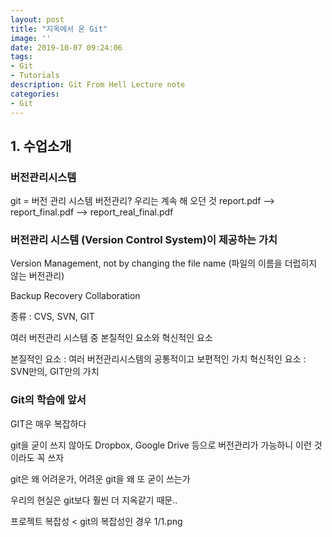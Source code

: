 ```yaml
---
layout: post
title: "지옥에서 온 Git"
image: ''
date: 2019-10-07 09:24:06
tags: 
- Git
- Tutorials
description: Git From Hell Lecture note
categories:
- Git
---
```


## 1. 수업소개

### 버전관리시스템 
git = 버전 관리 시스템
버전관리? 우리는 계속 해 오던 것
report.pdf --> report_final.pdf --> report_real_final.pdf

### 버전관리 시스템 (Version Control System)이 제공하는 가치

Version Management, not by changing the file name
(파일의 이름을 더럽히지 않는 버전관리)

Backup
Recovery
Collaboration

종류 : CVS, SVN, GIT

여러 버전관리 시스템 중 본질적인 요소와 혁신적인 요소

본질적인 요소 : 여러 버전관리시스템의 공통적이고 보편적인 가치
혁신적인 요소 : SVN만의, GIT만의 가치

### Git의 학습에 앞서

GIT은 매우 복잡하다

git을 굳이 쓰지 않아도 Dropbox, Google Drive 등으로 버전관리가 가능하니
이런 것이라도 꼭 쓰자

git은 왜 어려운가, 어려운 git을 왜 또 굳이 쓰는가

우리의 현실은 git보다 훨씬 더 지옥같기 때문..

프로젝트 복잡성 < git의 복잡성인 경우
1/1.png